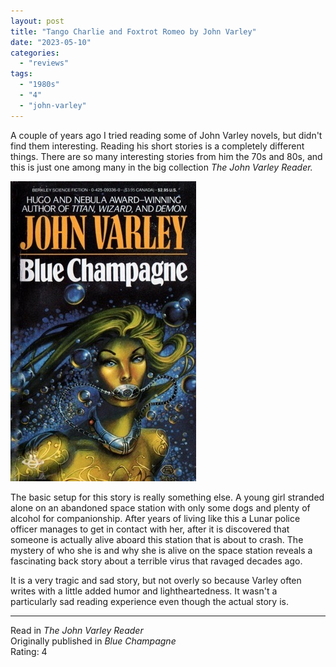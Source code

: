 ```yaml
---
layout: post
title: "Tango Charlie and Foxtrot Romeo by John Varley"
date: "2023-05-10"
categories:
  - "reviews"
tags:
  - "1980s"
  - "4"
  - "john-varley"
---
```


A couple of years ago I tried reading some of John Varley novels, but didn't find them interesting. Reading his short stories is a completely different things. There are so many interesting stories from him the 70s and 80s, and this is just one among many in the big collection _The John Varley Reader._

![](/assets/images/bluechampagne.jpg)

The basic setup for this story is really something else. A young girl stranded alone on an abandoned space station with only some dogs and plenty of alcohol for companionship. After years of living like this a Lunar police officer manages to get in contact with her, after it is discovered that someone is actually alive aboard this station that is about to crash. The mystery of who she is and why she is alive on the space station reveals a fascinating back story about a terrible virus that ravaged decades ago.

It is a very tragic and sad story, but not overly so because Varley often writes with a little added humor and lightheartedness. It wasn't a particularly sad reading experience even though the actual story is.

* * *

Read in _The John Varley Reader_\
Originally published in _Blue Champagne_\
Rating: 4
